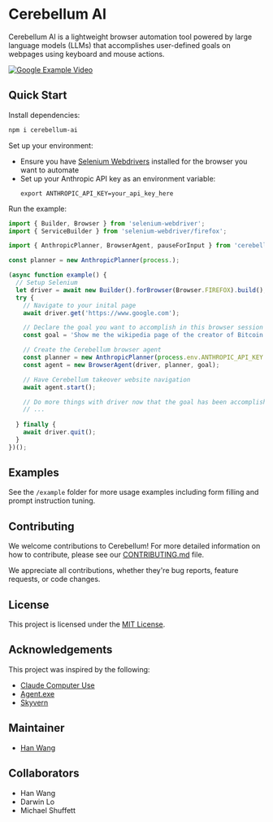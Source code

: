 # Cerebellum AI

Cerebellum AI is a lightweight browser automation tool powered by large language models (LLMs) that accomplishes user-defined goals on webpages using keyboard and mouse actions.

[![Google Example Video](https://github.com/user-attachments/assets/00278da9-1c89-40a4-b72e-8c853c8c003c)](https://github.com/user-attachments/assets/811a64e2-b3d7-408c-bac2-c9bc3bd78f51)

## Quick Start

Install dependencies:
```bash
npm i cerebellum-ai
```

Set up your environment:
   - Ensure you have [Selenium Webdrivers](https://www.npmjs.com/package/selenium-webdriver) installed for the browser you want to automate 
   - Set up your Anthropic API key as an environment variable:
     ```
     export ANTHROPIC_API_KEY=your_api_key_here
     ```

Run the example:
```typescript
import { Builder, Browser } from 'selenium-webdriver';
import { ServiceBuilder } from 'selenium-webdriver/firefox';

import { AnthropicPlanner, BrowserAgent, pauseForInput } from 'cerebellum-ai';

const planner = new AnthropicPlanner(process.);

(async function example() {
  // Setup Selenium  
  let driver = await new Builder().forBrowser(Browser.FIREFOX).build(); // Choose your browser
  try {
    // Navigate to your inital page
    await driver.get('https://www.google.com');

    // Declare the goal you want to accomplish in this browser session
    const goal = 'Show me the wikipedia page of the creator of Bitcoin'

    // Create the Cerebellum browser agent
    const planner = new AnthropicPlanner(process.env.ANTHROPIC_API_KEY as string);
    const agent = new BrowserAgent(driver, planner, goal);

    // Have Cerebellum takeover website navigation
    await agent.start();

    // Do more things with driver now that the goal has been accomplished
    // ...
    
  } finally {
    await driver.quit();
  }
})();
```

## Examples

See the `/example` folder for more usage examples including form filling and prompt instruction tuning.

## Contributing

We welcome contributions to Cerebellum! For more detailed information on how to contribute, please see our [CONTRIBUTING.md](CONTRIBUTING.md) file.

We appreciate all contributions, whether they're bug reports, feature requests, or code changes. 

## License

This project is licensed under the [MIT License](LICENSE).

## Acknowledgements

This project was inspired by the following:

- [Claude Computer Use](https://www.anthropic.com/news/3-5-models-and-computer-use)
- [Agent.exe](https://github.com/corbt/agent.exe)
- [Skyvern](https://github.com/Skyvern-AI/skyvern)

## Maintainer

* [Han Wang](mailto:han.wang.2718@gmail.com)

## Collaborators

* Han Wang
* Darwin Lo
* Michael Shuffett
